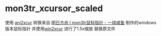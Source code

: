 # mon3tr_xcursor_scaled

使用 [ani2xcur](https://github.com/licyk/ani2xcur) 转换来自 [明日方舟 I mon3tr鼠标指针 - 一球咸鱼](bilibili.com/video/BV1NSuCz3E1v/?p=1) 制作的windows版本鼠标指针 并使用[win2xcur](https://github.com/quantum5/win2xcur) 进行了1.5x缩放 替换原文件
